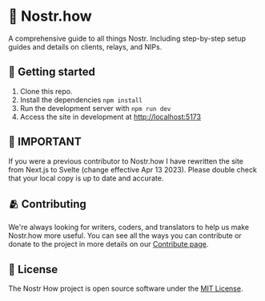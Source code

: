 # 💜 Nostr.how

A comprehensive guide to all things Nostr. Including step-by-step setup guides and details on clients, relays, and NIPs.

## 🐣 Getting started

1. Clone this repo.
1. Install the dependencies `npm install`
1. Run the development server with `npm run dev`
1. Access the site in development at [http://localhost:5173](http://localhost:5173)

## 🚨 IMPORTANT

If you were a previous contributor to Nostr.how I have rewritten the site from Next.js to Svelte (change effective Apr 13 2023). Please double check that your local copy is up to date and accurate.

## 🫂 Contributing

We're always looking for writers, coders, and translators to help us make Nostr.how more useful. You can see all the ways you can contribute or donate to the project in more details on our [Contribute page](https://nostr.how/en/contribute).

## 📜 License

The Nostr How project is open source software under the [MIT License](https://opensource.org/licenses/MIT).
